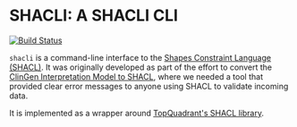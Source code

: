 # SHACLI: A SHACLI CLI

[![Build Status](https://travis-ci.org/gaurav/shacli.svg?branch=master)](https://travis-ci.org/gaurav/shacli)

`shacli` is a command-line interface to the [Shapes Constraint Language (SHACL)](https://www.w3.org/TR/shacl/).
It was originally developed as part of the effort to convert the [ClinGen Interpretation Model to SHACL](https://github.com/clingen-data-model/spec2shacl),
where we needed a tool that provided clear error messages to anyone using SHACL to validate incoming data.

It is implemented as a wrapper around [TopQuadrant's SHACL library](https://github.com/TopQuadrant/shacl).
